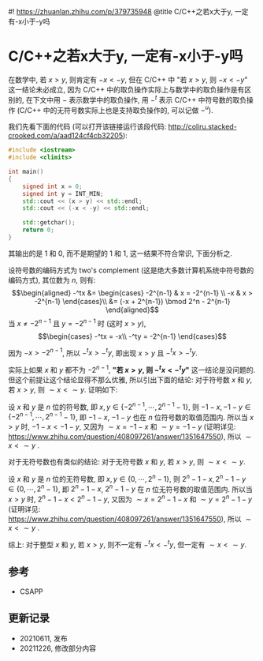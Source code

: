 #! https://zhuanlan.zhihu.com/p/379735948
@title C/C++之若x大于y, 一定有-x小于-y吗

# C/C++之若x大于y, 一定有-x小于-y吗

在数学中, 若 $x > y$, 则肯定有 $-x < -y$, 但在 C/C++ 中 "若 $x > y$, 则 $-x < -y$" 这一结论未必成立, 因为 C/C++ 中的取负操作实际上与数学中的取负操作是有区别的, 在下文中用 $-$ 表示数学中的取负操作, 用 $-^t$ 表示 C/C++ 中符号数的取负操作 (C/C++ 中的无符号数实际上也是支持取负操作的, 可以记做 $-^u$). 

我们先看下面的代码 (可以打开该链接运行该段代码: <http://coliru.stacked-crooked.com/a/aad124cf4cb32205>):

```c++
#include <iostream>
#include <climits>

int main()
{
    signed int x = 0;
    signed int y = INT_MIN;
    std::cout << (x > y) << std::endl;
    std::cout << (-x < -y) << std::endl;

    std::getchar();
    return 0;
}
```
其输出的是 1 和 0, 而不是期望的 1 和 1, 这一结果不符合常识, 下面分析之.

设符号数的编码方式为 two's complement (这是绝大多数计算机系统中符号数的编码方式), 其位数为 $n$, 则有:
$$\begin{aligned}
-^tx 
&= \begin{cases}
    -2^{n-1} & x = -2^{n-1} \\
    -x       & x > -2^{n-1}
    \end{cases}\\
&= (-x + 2^{n-1}) \bmod 2^n - 2^{n-1}
\end{aligned}$$
当 $x \neq -2^{n-1}$ 且 $y = -2^{n-1}$ 时 (这时 $x > y$), 
$$\begin{cases}
-^tx = -x\\
-^ty = -2^{n-1}
\end{cases}$$

因为 $-x > -2^{n-1}$, 所以  $-^tx > -^ty$, 即出现 $x > y$ 且 $-^tx > -^ty$. 

实际上如果 $x$ 和 $y$ 都不为 $-2^{n-1}$, **"若 $x > y$, 则 $-^t x < -^t y$"** 这一结论是没问题的. 但这个前提让这个结论显得不那么优雅, 所以引出下面的结论: 对于符号数 $x$ 和 $y$, 若 $x > y$, 则 $\sim x < \sim y$. 证明如下:

设 $x$ 和 $y$ 是 $n$ 位的符号数, 即 $x, y \in \{-2^{n-1}, \cdots, 2^{n-1} - 1\}$, 则 $-1 - x, -1 - y \in \{-2^{n-1}, \cdots, 2^{n-1} - 1\}$, 即 $-1 - x$, $-1 - y$ 也在 $n$ 位符号数的取值范围内. 所以当 $x > y$ 时, $-1 - x < -1 - y$, 又因为 $\sim x = -1 - x$ 和 $\sim y = -1 - y$ (证明详见: <https://www.zhihu.com/question/408097261/answer/1351647550>), 所以 $\sim x < \sim y$ .

对于无符号数也有类似的结论: 对于无符号数 $x$ 和 $y$, 若 $x > y$, 则 $\sim x < \sim y$. 

设 $x$ 和 $y$ 是 $n$ 位的无符号数, 即 $x, y \in \{0, \cdots, 2^n - 1\}$, 则 $2^n - 1 - x,  2^n - 1 - y \in \{0, \cdots, 2^n - 1\}$, 即 $2^n - 1 - x$, $2^n - 1 - y$ 在 $n$ 位无符号数的取值范围内. 所以当 $x > y$ 时, $2^n - 1 - x < 2^n - 1 - y$, 又因为 $\sim x = 2^n - 1 - x$ 和 $\sim y = 2^n - 1 - y$ (证明详见: <https://www.zhihu.com/question/408097261/answer/1351647550>), 所以 $\sim x < \sim y$ .

综上: 对于整型 $x$ 和 $y$, 若 $x > y$, 则不一定有  $-^t x < -^t y$, 但一定有 $\sim x < \sim y$.

## 参考
- CSAPP

## 更新记录
- 20210611, 发布
- 20211226, 修改部分内容

